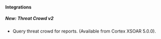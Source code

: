 
#### Integrations
##### New: Threat Crowd v2
- Query threat crowd for reports. (Available from Cortex XSOAR 5.0.0).
